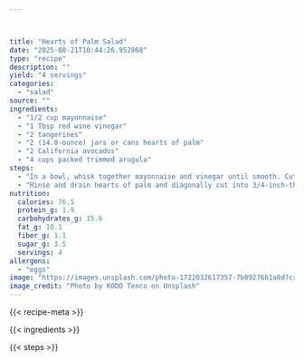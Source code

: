 ```yaml
---



title: "Hearts of Palm Salad"
date: "2025-08-21T10:44:26.952868"
type: "recipe"
description: ""
yield: "4 servings"
categories:
  - "salad"
source: ""
ingredients:
  - "1/2 cup mayonnaise"
  - "1 Tbsp red wine vinegar"
  - "2 tangerines"
  - "2 (14.8-ounce) jars or cans hearts of palm"
  - "2 California avocados"
  - "4 cups packed trimmed arugula"
steps:
  - "In a bowl, whisk together mayonnaise and vinegar until smooth. Cut peel and pith from tangerine and, holding fruit over a small bowl (to catch juice) cut sections free from membranes, discarding seeds."
  - "Rinse and drain hearts of palm and diagonally cut into 3/4-inch-thick slices. Pit and peel avocado and cut into 10-inch pieces. Tear arugula into bite-size pieces and add to dressing with tangerine and juice, hearts of palm, and avocado. Toss salad to coat with dressing and season with salt and pepper."
nutrition:
  calories: 76.5
  protein_g: 1.9
  carbohydrates_g: 15.6
  fat_g: 10.1
  fiber_g: 1.1
  sugar_g: 3.5
  servings: 4
allergens:
  - "eggs"
image: "https://images.unsplash.com/photo-1722032617357-7b09276b1a8d?crop=entropy&cs=tinysrgb&fit=max&fm=jpg&ixid=M3w3OTQ5MzV8MHwxfHNlYXJjaHwxfHxoZWFydHMlMjBvZiUyMHBhbG0lMjBzYWxhZCUyMGZvb2QlMjBzYWxhZHxlbnwxfDB8fHwxNzU1ODA0NTQ5fDA&ixlib=rb-4.1.0&q=80&w=1080"
image_credit: "Photo by KODO Tenco on Unsplash"
---
```


{{< recipe-meta >}}

{{< ingredients >}}

{{< steps >}}
